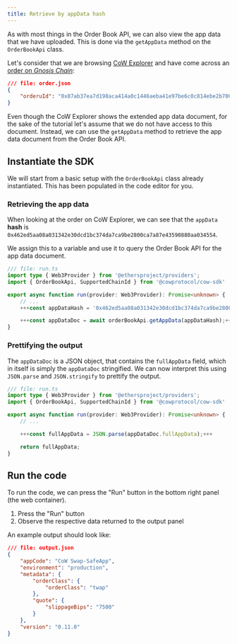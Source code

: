 ```yaml
---
title: Retrieve by appData hash
---
```


As with most things in the Order Book API, we can also view the app data that we have uploaded. This is done via the `getAppData` method on the `OrderBookApi` class.

Let's consider that we are browsing [CoW Explorer](https://explorer.cow.fi) and have come across an [order on *Gnosis Chain*](https://explorer.cow.fi/gc/orders/0x87ab37ea7d198aca414a0c1446aeba41e97be6c0c814ebe2b7005926dce09d26c40b42e0b02191b4ca09d6ed846abe578159fe5f6597f5b2):

```json
/// file: order.json
{
    "orderuId": "0x87ab37ea7d198aca414a0c1446aeba41e97be6c0c814ebe2b7005926dce09d26c40b42e0b02191b4ca09d6ed846abe578159fe5f6597f5b2",
}
```

Even though the CoW Explorer shows the extended app data document, for the sake of the tutorial let's assume that we do not have access to this document. Instead, we can use the `getAppData` method to retrieve the app data document from the Order Book API.

## Instantiate the SDK

We will start from a basic setup with the `OrderBookApi` class already instantiated. This has been populated in the code editor for you.

### Retrieving the app data

When looking at the order on CoW Explorer, we can see that the `appData` **hash** is `0x462ed5aa08a031342e30dcd1bc374da7ca9be2800ca7a87e43590880aa034554`.

We assign this to a variable and use it to query the Order Book API for the app data document.

```typescript
/// file: run.ts
import type { Web3Provider } from '@ethersproject/providers';
import { OrderBookApi, SupportedChainId } from '@cowprotocol/cow-sdk'

export async function run(provider: Web3Provider): Promise<unknown> {
    // ...
    +++const appDataHash = '0x462ed5aa08a031342e30dcd1bc374da7ca9be2800ca7a87e43590880aa034554';+++

    +++const appDataDoc = await orderBookApi.getAppData(appDataHash);+++
}
```

### Prettifying the output

The `appDataDoc` is a JSON object, that contains the `fullAppData` field, which in itself is simply the `appDataDoc` stringified. We can now interpret this using `JSON.parse` and `JSON.stringify` to prettify the output.

```typescript
/// file: run.ts
import type { Web3Provider } from '@ethersproject/providers';
import { OrderBookApi, SupportedChainId } from '@cowprotocol/cow-sdk'

export async function run(provider: Web3Provider): Promise<unknown> {
    // ...

    +++const fullAppData = JSON.parse(appDataDoc.fullAppData);+++

    return fullAppData;
}
```

## Run the code

To run the code, we can press the "Run" button in the bottom right panel (the web container).

1. Press the "Run" button
2. Observe the respective data returned to the output panel

An example output should look like:

```json
/// file: output.json
{
    "appCode": "CoW Swap-SafeApp",
    "environment": "production",
    "metadata": {
        "orderClass": {
            "orderClass": "twap"
        },
        "quote": {
            "slippageBips": "7500"
        }
    },
    "version": "0.11.0"
}
```